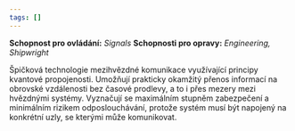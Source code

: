 ```yaml
---
tags: []
---
```

**Schopnost pro ovládání:** *Signals*
**Schopnosti pro opravy:**  *Engineering, Shipwright*

Špičková technologie mezihvězdné komunikace využívající principy kvantové propojenosti. Umožňují prakticky okamžitý přenos informací na obrovské vzdálenosti bez časové prodlevy, a to i přes mezery mezi hvězdnými systémy. Vyznačují se maximálním stupněm zabezpečení a minimálním rizikem odposlouchávání, protože systém musí být napojený na konkrétní uzly, se kterými může komunikovat.